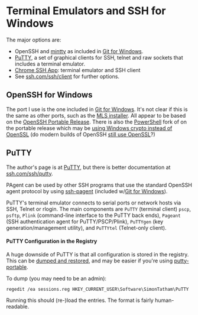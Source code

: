 Terminal Emulators and SSH for Windows
======================================

The major options are:

* OpenSSH and [mintty] as included in [Git for Windows].
* [PuTTY], a set of graphical clients for SSH, telnet and raw sockets
  that includes a terminal emulator.
* [Chrome SSH App]: terminal emulator and SSH client
* See [ssh.com/ssh/client] for further options.



OpenSSH for Windows
-------------------

The port I use is the one included in [Git for Windows]. It's not
clear if this is the same as other ports, such as the [MLS installer].
All appear to be based on the [OpenSSH Portable Release][portable].
There is also the [PowerShell] fork of on the portable release which
may be [using Windows crypto instead of OpenSSL][PSBlog] (do modern
builds of OpenSSH [still use OpenSSL][openssl]?)


PuTTY
-----

The author's page is at [PuTTY], but there is better documentation at
[ssh.com/ssh/putty].

PAgent can be used by other SSH programs that use the standard OpenSSH
agent protocol by using [ssh-pagent] (included w/[Git for Windows]).

PuTTY's terminal emulator connects to serial ports or network hosts
via SSH, Telnet or rlogin. The main components are `PuTTY` (terminal
client) `pscp`, `psftp`, `Plink` (command-line interface to the PuTTY
back ends), `Pageant` (SSH authentication agent for PuTTY/PSCP/Plink),
`PuTTYgen` (key generation/management utility), and `PuTTYtel`
(Telnet-only client).

#### PuTTY Configuration in the Registry

A huge downside of PuTTY is that all configuration is stored in the
registry. This can be [dumped and restored][putty-registry], and may
be easier if you're using [putty-portable].

To dump (you may need to be an admin):

    regedit /ea sessions.reg HKEY_CURRENT_USER\Software\SimonTatham\PuTTY

Running this should (re-)load the entries. The format is fairly
human-readable.



[Chrome SSH App]: https://chrome.google.com/webstore/detail/secure-shell-app/pnhechapfaindjhompbnflcldabbghjo
[Git for Windows]: git.md
[MLS installer]: http://www.mls-software.com/opensshd.html
[PSBlog]: https://blogs.msdn.microsoft.com/powershell/2015/10/19/openssh-for-windows-update/
[PowerShell]: https://github.com/PowerShell/openssh-portable
[PuTTY]: https://www.chiark.greenend.org.uk/~sgtatham/putty
[mintty]: https://mintty.github.io/
[openssl]: https://it.slashdot.org/story/14/04/30/1822209/openssh-no-longer-has-to-depend-on-openssl
[portable]: https://www.openssh.com/portable.html
[putty-portable]: https://portableapps.com/apps/internet/putty_portable
[putty-registry]: https://stackoverflow.com/q/13023920/107294
[ssh-pagent]: https://github.com/cuviper/ssh-pageant
[ssh.com/ssh/client]: https://www.ssh.com/ssh/client/
[ssh.com/ssh/putty]: https://www.ssh.com/ssh/putty/
